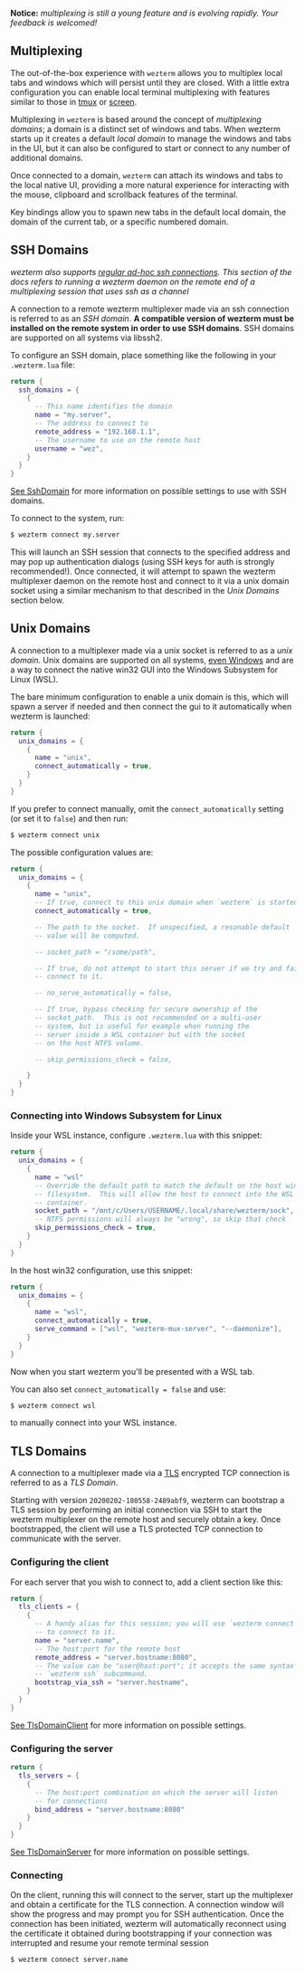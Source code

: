 **Notice:** *multiplexing is still a young feature and is evolving rapidly.
Your feedback is welcomed!*

## Multiplexing

The out-of-the-box experience with `wezterm` allows you to multiplex local tabs
and windows which will persist until they are closed.  With a little extra
configuration you can enable local terminal multiplexing with features similar
to those in [tmux](https://github.com/tmux/tmux/wiki) or [screen](https://en.wikipedia.org/wiki/GNU_Screen).

Multiplexing in `wezterm` is based around the concept of *multiplexing domains*;
a domain is a distinct set of windows and tabs.  When wezterm starts up it
creates a default *local domain* to manage the windows and tabs in the UI, but it
can also be configured to start or connect to any number of additional domains.

Once connected to a domain, `wezterm` can attach its windows and tabs to the
local native UI, providing a more natural experience for interacting with
the mouse, clipboard and scrollback features of the terminal.

Key bindings allow you to spawn new tabs in the default local domain,
the domain of the current tab, or a specific numbered domain.

## SSH Domains

*wezterm also supports [regular ad-hoc ssh connections](ssh.html).
This section of the docs refers to running a wezterm daemon on the remote end
of a multiplexing session that uses ssh as a channel*

A connection to a remote wezterm multiplexer made via an ssh connection is
referred to as an *SSH domain*.  **A compatible version of wezterm must be
installed on the remote system in order to use SSH domains**.
SSH domains are supported on all systems via libssh2.

To configure an SSH domain, place something like the following in
your `.wezterm.lua` file:

```lua
return {
  ssh_domains = {
    {
      -- This name identifies the domain
      name = "my.server",
      -- The address to connect to
      remote_address = "192.168.1.1",
      -- The username to use on the remote host
      username = "wez",
    }
  }
}
```

[See SshDomain](config/lua/SshDomain.md) for more information on possible
settings to use with SSH domains.

To connect to the system, run:

```bash
$ wezterm connect my.server
```

This will launch an SSH session that connects to the specified address
and may pop up authentication dialogs (using SSH keys for auth is
strongly recommended!).  Once connected, it will attempt to spawn
the wezterm multiplexer daemon on the remote host and connect to
it via a unix domain socket using a similar mechanism to that
described in the *Unix Domains* section below.

## Unix Domains

A connection to a multiplexer made via a unix socket is referred to
as a *unix domain*.  Unix domains are supported on all systems,
[even Windows](https://devblogs.microsoft.com/commandline/af_unix-comes-to-windows/)
and are a way to connect the native win32 GUI into the Windows Subsystem for Linux (WSL).

The bare minimum configuration to enable a unix domain is this, which will
spawn a server if needed and then connect the gui to it automatically
when wezterm is launched:

```lua
return {
  unix_domains = {
    {
      name = "unix",
      connect_automatically = true,
    }
  }
}
```

If you prefer to connect manually, omit the `connect_automatically` setting
(or set it to `false`) and then run:

```bash
$ wezterm connect unix
```

The possible configuration values are:

```lua
return {
  unix_domains = {
    {
      name = "unix",
      -- If true, connect to this unix domain when `wezterm` is started
      connect_automatically = true,

      -- The path to the socket.  If unspecified, a resonable default
      -- value will be computed.

      -- socket_path = "/some/path",

      -- If true, do not attempt to start this server if we try and fail to
      -- connect to it.

      -- no_serve_automatically = false,

      -- If true, bypass checking for secure ownership of the
      -- socket_path.  This is not recommended on a multi-user
      -- system, but is useful for example when running the
      -- server inside a WSL container but with the socket
      -- on the host NTFS volume.

      -- skip_permissions_check = false,

    }
  }
}
```

### Connecting into Windows Subsystem for Linux

Inside your WSL instance, configure `.wezterm.lua` with this snippet:

```lua
return {
  unix_domains = {
    {
      name = "wsl"
      -- Override the default path to match the default on the host win32
      -- filesystem.  This will allow the host to connect into the WSL
      -- container.
      socket_path = "/mnt/c/Users/USERNAME/.local/share/wezterm/sock",
      -- NTFS permissions will always be "wrong", so skip that check
      skip_permissions_check = true,
    }
  }
}
```

In the host win32 configuration, use this snippet:

```lua
return {
  unix_domains = {
    {
      name = "wsl",
      connect_automatically = true,
      serve_command = ["wsl", "wezterm-mux-server", "--daemonize"],
    }
  }
}
```

Now when you start wezterm you'll be presented with a WSL tab.

You can also set `connect_automatically = false` and use:

```bash
$ wezterm connect wsl
```

to manually connect into your WSL instance.

## TLS Domains

A connection to a multiplexer made via a [TLS](https://en.wikipedia.org/wiki/Transport_Layer_Security)
encrypted TCP connection is referred to as a *TLS Domain*.

Starting with version `20200202-180558-2489abf9`, wezterm can bootstrap a TLS
session by performing an initial connection via SSH to start the wezterm
multiplexer on the remote host and securely obtain a key.  Once bootstrapped,
the client will use a TLS protected TCP connection to communicate with the
server.

### Configuring the client

For each server that you wish to connect to, add a client section like this:

```lua
return {
  tls_clients = {
    {
      -- A handy alias for this session; you will use `wezterm connect server.name`
      -- to connect to it.
      name = "server.name",
      -- The host:port for the remote host
      remote_address = "server.hostname:8080",
      -- The value can be "user@host:port"; it accepts the same syntax as the
      -- `wezterm ssh` subcommand.
      bootstrap_via_ssh = "server.hostname",
    }
  }
}
```

[See TlsDomainClient](config/lua/TlsDomainClient.md) for more information on possible
settings.

### Configuring the server

```lua
return {
  tls_servers = {
    {
      -- The host:port combination on which the server will listen
      -- for connections
      bind_address = "server.hostname:8080"
    }
  }
}
```

[See TlsDomainServer](config/lua/TlsDomainServer.md) for more information on possible
settings.

### Connecting

On the client, running this will connect to the server, start up
the multiplexer and obtain a certificate for the TLS connection.
A connection window will show the progress and may prompt you for
SSH authentication.  Once the connection has been initiated, wezterm
will automatically reconnect using the certificate it obtained during
bootstrapping if your connection was interrupted and resume your
remote terminal session

```bash
$ wezterm connect server.name
```
